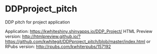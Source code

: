 # DDPproject_pitch
DDP pitch for project application

Application: https://kwhiteshiny.shinyapps.io/DDP_Project/
HTML Preview version: http://htmlpreview.github.io/?https://github.com/kwhitegit/DDPproject_pitch/blob/master/index.html
or 
RPubs version: http://rpubs.com/kwhiterpubs/157192
